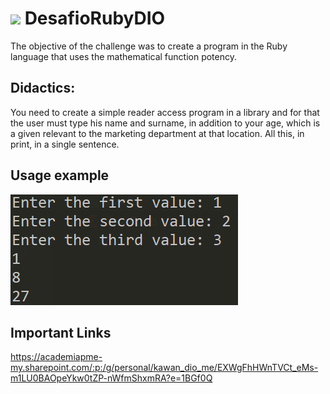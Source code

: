 # <img width="40px" src="https://cdn.jsdelivr.net/gh/devicons/devicon/icons/ruby/ruby-original.svg" /> DesafioRubyDIO

The objective of the challenge was to create a program in the Ruby language that uses the mathematical function potency.

## Didactics:
You need to create a simple reader access program
in a library and for that the user must type his
name and surname, in addition to your age, which is a given
relevant to the marketing department at that location.
All this, in print, in a single sentence.

## Usage example
<img src="./assets/exemple.png" />

## Important Links
https://academiapme-my.sharepoint.com/:p:/g/personal/kawan_dio_me/EXWgFhHWnTVCt_eMs-m1LU0BAOpeYkw0tZP-nWfmShxmRA?e=1BGf0Q
